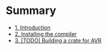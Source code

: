 # Summary

- [1. Introduction](./001-introduction.md)
- [2. Installing the compiler](./002-installing-the-compiler.md)
- [3. [TODO] Building a crate for AVR](./003-building-a-crate-for-avr.md)
